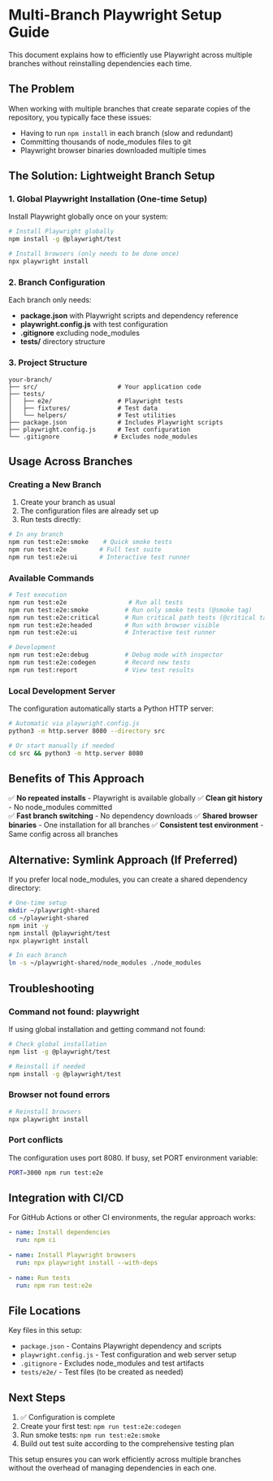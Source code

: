 # Multi-Branch Playwright Setup Guide

This document explains how to efficiently use Playwright across multiple branches without reinstalling dependencies each time.

## The Problem
When working with multiple branches that create separate copies of the repository, you typically face these issues:
- Having to run `npm install` in each branch (slow and redundant)
- Committing thousands of node_modules files to git
- Playwright browser binaries downloaded multiple times

## The Solution: Lightweight Branch Setup

### 1. Global Playwright Installation (One-time Setup)

Install Playwright globally once on your system:

```bash
# Install Playwright globally
npm install -g @playwright/test

# Install browsers (only needs to be done once)
npx playwright install
```

### 2. Branch Configuration

Each branch only needs:
- **package.json** with Playwright scripts and dependency reference
- **playwright.config.js** with test configuration  
- **.gitignore** excluding node_modules
- **tests/** directory structure

### 3. Project Structure

```
your-branch/
├── src/                      # Your application code
├── tests/
│   ├── e2e/                  # Playwright tests
│   ├── fixtures/             # Test data
│   └── helpers/              # Test utilities
├── package.json              # Includes Playwright scripts
├── playwright.config.js      # Test configuration
└── .gitignore               # Excludes node_modules
```

## Usage Across Branches

### Creating a New Branch
1. Create your branch as usual
2. The configuration files are already set up
3. Run tests directly:

```bash
# In any branch
npm run test:e2e:smoke    # Quick smoke tests
npm run test:e2e         # Full test suite
npm run test:e2e:ui      # Interactive test runner
```

### Available Commands

```bash
# Test execution
npm run test:e2e                 # Run all tests
npm run test:e2e:smoke          # Run only smoke tests (@smoke tag)
npm run test:e2e:critical       # Run critical path tests (@critical tag)
npm run test:e2e:headed         # Run with browser visible
npm run test:e2e:ui             # Interactive test runner

# Development
npm run test:e2e:debug          # Debug mode with inspector
npm run test:e2e:codegen        # Record new tests
npm run test:report             # View test results
```

### Local Development Server

The configuration automatically starts a Python HTTP server:

```bash
# Automatic via playwright.config.js
python3 -m http.server 8080 --directory src

# Or start manually if needed
cd src && python3 -m http.server 8080
```

## Benefits of This Approach

✅ **No repeated installs** - Playwright is available globally
✅ **Clean git history** - No node_modules committed  
✅ **Fast branch switching** - No dependency downloads
✅ **Shared browser binaries** - One installation for all branches
✅ **Consistent test environment** - Same config across all branches

## Alternative: Symlink Approach (If Preferred)

If you prefer local node_modules, you can create a shared dependency directory:

```bash
# One-time setup
mkdir ~/playwright-shared
cd ~/playwright-shared
npm init -y
npm install @playwright/test
npx playwright install

# In each branch
ln -s ~/playwright-shared/node_modules ./node_modules
```

## Troubleshooting

### Command not found: playwright
If using global installation and getting command not found:

```bash
# Check global installation
npm list -g @playwright/test

# Reinstall if needed
npm install -g @playwright/test
```

### Browser not found errors
```bash
# Reinstall browsers
npx playwright install
```

### Port conflicts
The configuration uses port 8080. If busy, set PORT environment variable:

```bash
PORT=3000 npm run test:e2e
```

## Integration with CI/CD

For GitHub Actions or other CI environments, the regular approach works:

```yaml
- name: Install dependencies
  run: npm ci
  
- name: Install Playwright browsers
  run: npx playwright install --with-deps
  
- name: Run tests
  run: npm run test:e2e
```

## File Locations

Key files in this setup:
- `package.json` - Contains Playwright dependency and scripts
- `playwright.config.js` - Test configuration and web server setup
- `.gitignore` - Excludes node_modules and test artifacts
- `tests/e2e/` - Test files (to be created as needed)

## Next Steps

1. ✅ Configuration is complete
2. Create your first test: `npm run test:e2e:codegen`
3. Run smoke tests: `npm run test:e2e:smoke`
4. Build out test suite according to the comprehensive testing plan

This setup ensures you can work efficiently across multiple branches without the overhead of managing dependencies in each one.